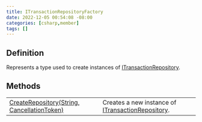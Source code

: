 ```yaml
---
title: ITransactionRepositoryFactory
date: 2022-12-05 00:54:08 -08:00
categories: [csharp,member]
tags: []
---
```


## Definition

Represents a type used to create instances of <a href='/posts/csharp.member.entitydb.abstractions.transactions.itransactionrepository/'>ITransactionRepository</a>.

## Methods
<table><tr><td><!--/posts/csharp.member.entitydb.abstractions.transactions.itransactionrepositoryfactory.createrepository/--><a href='#'>CreateRepository(String, CancellationToken)</a></td><td>
Creates a new instance of <a href='/posts/csharp.member.entitydb.abstractions.transactions.itransactionrepository/'>ITransactionRepository</a>.
</td></tr></table>
